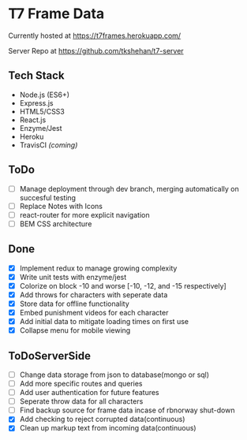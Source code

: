 # T7 Frame Data
Currently hosted at https://t7frames.herokuapp.com/

Server Repo at https://github.com/tkshehan/t7-server

## Tech Stack
- Node.js (ES6+)
- Express.js
- HTML5/CSS3
- React.js
- Enzyme/Jest
- Heroku
- TravisCI *(coming)*

## ToDo
- [ ] Manage deployment through dev branch, merging automatically on succesful testing
- [ ] Replace Notes with Icons
- [ ] react-router for more explicit navigation
- [ ] BEM CSS architecture

## Done
- [x] Implement redux to manage growing complexity
- [x] Write unit tests with enzyme/jest
- [x] Colorize on block -10 and worse [-10, -12, and -15 respectively]
- [x] Add throws for characters with seperate data
- [x] Store data for offline functionality
- [x] Embed punishment videos for each character
- [x] Add initial data to mitigate loading times on first use
- [x] Collapse menu for mobile viewing

## ToDoServerSide
- [ ] Change data storage from json to database(mongo or sql)
- [ ] Add more specific routes and queries
- [ ] Add user authentication for future features
- [ ] Seperate throw data for all characters
- [ ] Find backup source for frame data incase of rbnorway shut-down
- [x] Add checking to reject corrupted data(continuous)
- [x] Clean up markup text from incoming data(continuous)
